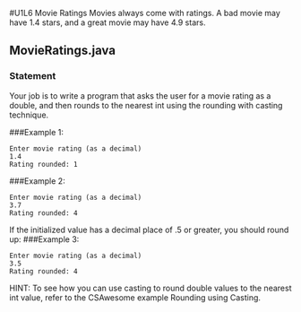 #U1L6 Movie Ratings
Movies always come with ratings. A bad movie may have 1.4 stars, and a great movie may have 4.9 stars.

## MovieRatings.java
### Statement
Your job is to write a program that asks the user for a movie rating as a double, and then rounds to the nearest int using the rounding with casting technique.

###Example 1:

```
Enter movie rating (as a decimal)
1.4
Rating rounded: 1
```
###Example 2:

```
Enter movie rating (as a decimal)
3.7
Rating rounded: 4
```
If the initialized value has a decimal place of .5 or greater, you should round up:
###Example 3:

```
Enter movie rating (as a decimal)
3.5
Rating rounded: 4
```


HINT:
To see how you can use casting to round double values to the nearest int value, refer to the CSAwesome example Rounding using Casting.